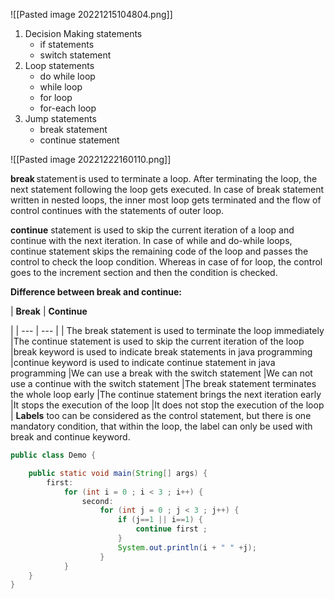 ![[Pasted image 20221215104804.png]]

1.  Decision Making statements
    -   if statements
    -   switch statement
2.  Loop statements
    -   do while loop
    -   while loop
    -   for loop
    -   for-each loop
3.  Jump statements
    -   break statement
    -   continue statement

![[Pasted image 20221222160110.png]]

**break** statement is used to terminate a loop. After terminating the loop, the next statement following the loop gets executed. In case of break statement written in nested loops, the inner most loop gets terminated and the flow of control continues with the statements of outer loop.

**continue** statement is used to skip the current iteration of a loop and continue with the next iteration. In case of while and do-while loops, continue statement skips the remaining code of the loop and passes the control to check the loop condition. Whereas in case of for loop, the control goes to the increment section and then the condition is checked.

**Difference between break and continue:**

| **Break** | **Continue**

 |
| --- | --- |
| The break statement is used to terminate the loop immediately |The continue statement is used to skip the current iteration of the loop |break keyword is used to indicate break statements in java programming |continue keyword is used to indicate continue statement in java programming |We can use a break with the switch statement |We can not use a continue with the switch statement |The break statement terminates the whole loop early |The continue statement brings the next iteration early |It stops the execution of the loop |It does not stop the execution of the loop |
 **Labels** too can be considered as the control statement, but there is one mandatory condition, that within the loop, the label can only be used with break and continue keyword.
```java
public class Demo {

	public static void main(String[] args) {
		first:
			for (int i = 0 ; i < 3 ; i++) {
				second: 
					for (int j = 0 ; j < 3 ; j++) {
						if (j==1 || i==1) {
							continue first ;
						}
						System.out.println(i + " " +j);
					}
			}
	}
}
```